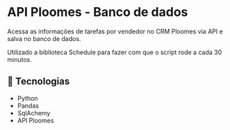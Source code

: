 # API Ploomes - Banco de dados

Acessa as informações de tarefas por vendedor no CRM Ploomes via API e salva no banco de dados.

Utilizado a biblioteca Schedule para fazer com que o script rode a cada 30 minutos.

## 🚀 Tecnologias
- Python
- Pandas
- SqlAchemy
- API Ploomes

